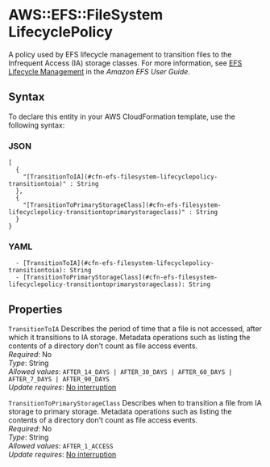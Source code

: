 # AWS::EFS::FileSystem LifecyclePolicy<a name="aws-properties-efs-filesystem-lifecyclepolicy"></a>

A policy used by EFS lifecycle management to transition files to the Infrequent Access \(IA\) storage classes\. For more information, see [EFS Lifecycle Management](https://docs.aws.amazon.com/efs/latest/ug/lifecycle-management-efs.html) in the *Amazon EFS User Guide*\.

## Syntax<a name="aws-properties-efs-filesystem-lifecyclepolicy-syntax"></a>

To declare this entity in your AWS CloudFormation template, use the following syntax:

### JSON<a name="aws-properties-efs-filesystem-lifecyclepolicy-syntax.json"></a>

```
[
  {
    "[TransitionToIA](#cfn-efs-filesystem-lifecyclepolicy-transitiontoia)" : String
  },
  {
    "[TransitionToPrimaryStorageClass](#cfn-efs-filesystem-lifecyclepolicy-transitiontoprimarystorageclass)" : String
  }
}
```

### YAML<a name="aws-properties-efs-filesystem-lifecyclepolicy-syntax.yaml"></a>

```
  - [TransitionToIA](#cfn-efs-filesystem-lifecyclepolicy-transitiontoia): String
  - [TransitionToPrimaryStorageClass](#cfn-efs-filesystem-lifecyclepolicy-transitiontoprimarystorageclass): String
```

## Properties<a name="aws-properties-efs-filesystem-lifecyclepolicy-properties"></a>

`TransitionToIA`  <a name="cfn-efs-filesystem-lifecyclepolicy-transitiontoia"></a>
 Describes the period of time that a file is not accessed, after which it transitions to IA storage\. Metadata operations such as listing the contents of a directory don't count as file access events\.  
*Required*: No  
*Type*: String  
*Allowed values*: `AFTER_14_DAYS | AFTER_30_DAYS | AFTER_60_DAYS | AFTER_7_DAYS | AFTER_90_DAYS`  
*Update requires*: [No interruption](https://docs.aws.amazon.com/AWSCloudFormation/latest/UserGuide/using-cfn-updating-stacks-update-behaviors.html#update-no-interrupt)

`TransitionToPrimaryStorageClass`  <a name="cfn-efs-filesystem-lifecyclepolicy-transitiontoprimarystorageclass"></a>
Describes when to transition a file from IA storage to primary storage\. Metadata operations such as listing the contents of a directory don't count as file access events\.  
*Required*: No  
*Type*: String  
*Allowed values*: `AFTER_1_ACCESS`  
*Update requires*: [No interruption](https://docs.aws.amazon.com/AWSCloudFormation/latest/UserGuide/using-cfn-updating-stacks-update-behaviors.html#update-no-interrupt)